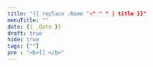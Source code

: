 ```yaml
---
title: "{{ replace .Name "-" " " | title }}"
menuTitle: ""
date: {{ .Date }}
draft: true
hide: true
tags: [""]
pre : "<b>[] </b>"
---
```

